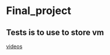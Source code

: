 # Final_project
<h2>Tests is to use to store vm</h2>
<a href = "https://youtu.be/jL7Ao14YvJU" >videos</a>
